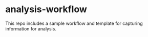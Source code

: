 # analysis-workflow
This repo includes a sample workflow and template for capturing information for analysis.
